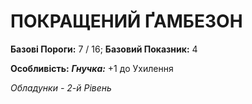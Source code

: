 ﻿# ПОКРАЩЕНИЙ ҐАМБЕЗОН

**Базові Пороги:** 7 / 16; **Базовий Показник:** 4

**Особливість:** ***Гнучка:*** +1 до Ухилення

*Обладунки - 2-й Рівень*